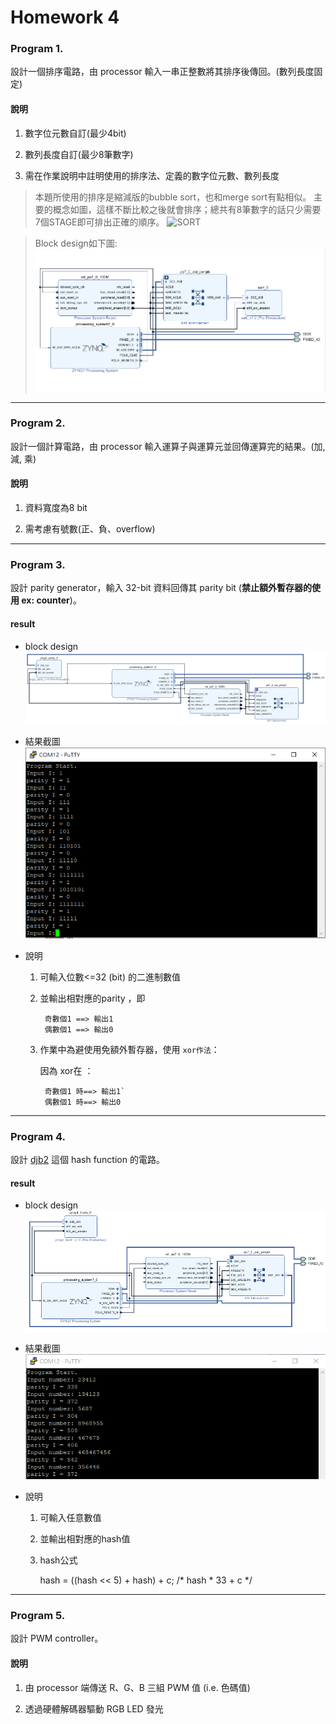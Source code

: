 Homework 4
====

### Program 1.

設計一個排序電路，由 processor 輸入一串正整數將其排序後傳回。(數列長度固定)

#### 說明

1. 數字位元數自訂(最少4bit)

2. 數列長度自訂(最少8筆數字)

3. 需在作業說明中註明使用的排序法、定義的數字位元數、數列長度

> 本題所使用的排序是縮減版的bubble sort，也和merge sort有點相似。
> 主要的概念如圖，這樣不斷比較之後就會排序；總共有8筆數字的話只少需要7個STAGE即可排出正確的順序。
![SORT]()

> Block design如下圖:
![bd](Problem1/image/bd.PNG)
<HR>
  
### Program 2.

設計一個計算電路，由 processor 輸入運算子與運算元並回傳運算完的結果。(加, 減, 乘)

#### 說明

1. 資料寬度為8 bit

2. 需考慮有號數(正、負、overflow)

<HR>
  
### Program 3.

設計 parity generator，輸入 32-bit 資料回傳其 parity bit (**禁止額外暫存器的使用 ex: counter**)。
#### result
* block design
  ![avatar](Problem3/image/bd.PNG)

* 結果截圖
  ![avatar](Problem3/image/prog3.PNG)

* 說明
  1. 可輸入位數<=32 (bit) 的二進制數值
  
  2. 並輸出相對應的parity ，即 
  
          奇數個1 ==> 輸出1  
          偶數個1 ==> 輸出0                             

  3. 作業中為避使用免額外暫存器，使用 `xor作法`：  
  
      因為 xor在 ：
      
          奇數個1 時==> 輸出1`      
          偶數個1 時==> 輸出0
<HR>
  
### Program 4.

設計 [djb2](http://www.cse.yorku.ca/~oz/hash.html) 這個 hash function 的電路。
#### result
* block design
  ![avatar](Problem4/image/bd.PNG)

* 結果截圖
  ![avatar](Problem4/image/P4_result.PNG)

* 說明
  1. 可輸入任意數值
  
  2. 並輸出相對應的hash值                           

  3. hash公式 
  
      hash = ((hash << 5) + hash) + c;  /* hash * 33 + c */
<HR>
  
### Program 5.

設計 PWM controller。

#### 說明

1. 由 processor 端傳送 R、G、B 三組 PWM 值 (i.e. 色碼值)

2. 透過硬體解碼器驅動 RGB LED 發光


